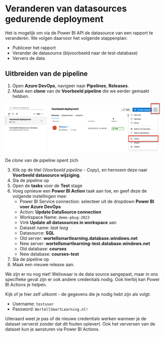 # Veranderen van datasources gedurende deployment

Het is mogelijk om via de Power BI API de datasource van een rapport te veranderen. We volgen daarvoor het volgende stappenplan:

* Publiceer het rapport
* Verander de datasource (bijvoorbeeld naar de test-database)
* Ververs de data

## Uitbreiden van de pipeline

1. Open **Azure DevOps**, navigeer naar **Pipelines**, **Releases**.
1. Maak een **clone** van de **Voorbeeld pipeline** die we eerder gemaakt hebben. 

![Clone de voorbeeld-pipeline](img/47-clone-voorbeeld-pipeline.png)

De *clone* van de pipeline opent zich

3. Klik op de titel (*Voorbeeld pipeline - Copy*), en hernoem deze naar **Voorbeeld datasource wijziging**. 
3. Sla de pipeline op
3. Open de **tasks** voor de **Test** stage
3. Voeg opnieuw een **Power BI Action** taak aan toe, en geef deze de volgende instellingen mee:
   * Power BI Service connection: selecteer uit de dropdown **Power BI voor Azure DevOps**
   * Action: **Update DataSource connection**
   * Workspace Name: `demo-pbug-2023`
   * Vink **Update all datasources in workspace** aan
   * Dataset name: *laat leeg*
   * Datasource: **SQL**
   * Old server: **wortellsmartlearning.database.windows.net**
   * New server: **wortellsmartlearning-test.database.windows.net**
   * Old database: **courses**
   * New database: **courses-test**
3. Sla de pipeline op
3. Maak een nieuwe release aan.

We zijn er nu nog niet! Weliswaar is de data source aangepast, maar in ons specifieke geval zijn er ook andere credentials nodig. Ook hierbij kan Power BI Actions je helpen.

Kijk of je hier zelf uitkomt - de gegevens die je nodig hebt zijn als volgt:

* Username: `testuser`
* Password: `WortellSmartLearning.nl!`

Uiteraard weet je pas of de nieuwe credentials werken wanneer je de dataset ververst zonder dat dit fouten oplevert. Ook het verversen van de dataset kun je aansturen via Power BI Actions.

